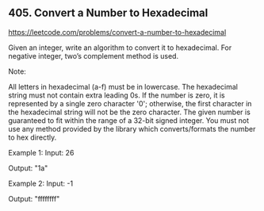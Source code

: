 ## 405. Convert a Number to Hexadecimal

https://leetcode.com/problems/convert-a-number-to-hexadecimal

Given an integer, write an algorithm to convert it to hexadecimal. For negative integer, two’s complement method is used.


Note:

All letters in hexadecimal (a-f) must be in lowercase.
The hexadecimal string must not contain extra leading 0s. If the number is zero, it is represented by a single zero character '0'; otherwise, the first character in the hexadecimal string will not be the zero character.
The given number is guaranteed to fit within the range of a 32-bit signed integer.
You must not use any method provided by the library which converts/formats the number to hex directly.



Example 1:
Input:
26

Output:
"1a"



Example 2:
Input:
-1

Output:
"ffffffff"

